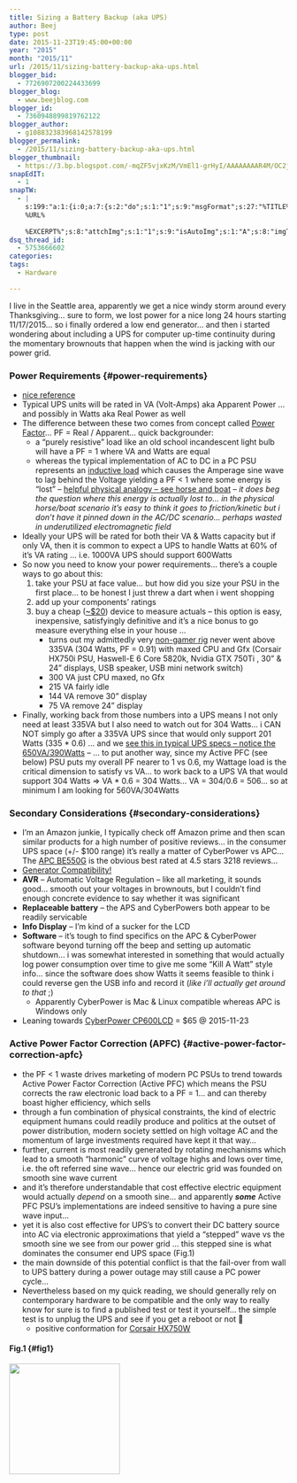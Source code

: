 ```yaml
---
title: Sizing a Battery Backup (aka UPS)
author: Beej
type: post
date: 2015-11-23T19:45:00+00:00
year: "2015"
month: "2015/11"
url: /2015/11/sizing-battery-backup-aka-ups.html
blogger_bid:
  - 7726907200224433699
blogger_blog:
  - www.beejblog.com
blogger_id:
  - 7360948899819762122
blogger_author:
  - g108832383968142578199
blogger_permalink:
  - /2015/11/sizing-battery-backup-aka-ups.html
blogger_thumbnail:
  - https://3.bp.blogspot.com/-mqZF5vjxKzM/VmEl1-grHyI/AAAAAAAAR4M/OC2jDiZ0ARs/s1600/Snap4.png
snapEdIT:
  - 1
snapTW:
  - |
    s:199:"a:1:{i:0;a:7:{s:2:"do";s:1:"1";s:9:"msgFormat";s:27:"%TITLE%
    %URL%
    
    %EXCERPT%";s:8:"attchImg";s:1:"1";s:9:"isAutoImg";s:1:"A";s:8:"imgToUse";s:0:"";s:9:"isAutoURL";s:1:"A";s:8:"urlToUse";s:0:"";}}";
dsq_thread_id:
  - 5753666602
categories:
tags:
  - Hardware

---
```

I live in the Seattle area, apparently we get a nice windy storm around every Thanksgiving… sure to form, we lost power for a nice long 24 hours starting 11/17/2015… so i finally ordered a low end generator… and then i started wondering about including a UPS for computer up-time continuity during the momentary brownouts that happen when the wind is jacking with our power grid.

### Power Requirements {#power-requirements}

  * [nice reference][1]
  * Typical UPS units will be rated in VA (Volt-Amps) aka Apparent Power … and possibly in Watts aka Real Power as well
  * The difference between these two comes from concept called [Power Factor][2]… PF = Real / Apparent… quick backgrounder: 
      * a “purely resistive” load like an old school incandescent light bulb will have a PF = 1 where VA and Watts are equal
      * whereas the typical implementation of AC to DC in a PC PSU represents an [inductive load][3] which causes the Amperage sine wave to lag behind the Voltage yielding a PF < 1 where some energy is “lost” &#8211; [helpful physical analogy &#8211; see horse and boat][4] &#8211; _it does beg the question where this energy is actually lost to… in the physical horse/boat scenario it’s easy to think it goes to friction/kinetic but i don’t have it pinned down in the AC/DC scenario… perhaps wasted in underutilized electromagnetic field_
  * Ideally your UPS will be rated for both their VA & Watts capacity but if only VA, then it is common to expect a UPS to handle Watts at 60% of it’s VA rating … i.e. 1000VA UPS should support 600Watts
  * So now you need to know your power requirements… there’s a couple ways to go about this: 
      1. take your PSU at face value… but how did you size your PSU in the first place… to be honest I just threw a dart when i went shopping 
      2. add up your components’ ratings
      3. buy a cheap ([~$20][5]) device to measure actuals &#8211; this option is easy, inexpensive, satisfyingly definitive and it’s a nice bonus to go measure everything else in your house … 
          * turns out my admittedly very [non-gamer rig][6] never went above 335VA (304 Watts, PF = 0.91) with maxed CPU and Gfx (Corsair HX750i PSU, Haswell-E 6 Core 5820k, Nvidia GTX 750Ti , 30” & 24” displays, USB speaker, USB mini network switch)
          * 300 VA just CPU maxed, no Gfx
          * 215 VA fairly idle
          * 144 VA remove 30” display
          * 75 VA remove 24” display
  * Finally, working back from those numbers into a UPS means I not only need at least 335VA but I also need to watch out for 304 Watts… i CAN NOT simply go after a 335VA UPS since that would only support 201 Watts (335 * 0.6) … and we [see this in typical UPS specs &#8211; notice the 650VA/390Watts][7] &#8211; … to put another way, since my Active PFC (see below) PSU puts my overall PF nearer to 1 vs 0.6, my Wattage load is the critical dimension to satisfy vs VA… to work back to a UPS VA that would support 304 Watts => VA * 0.6 = 304 Watts… VA = 304/0.6 = 506… so at minimum I am looking for 560VA/304Watts

### Secondary Considerations {#secondary-considerations}

  * I’m an Amazon junkie, I typically check off Amazon prime and then scan similar products for a high number of positive reviews… in the consumer UPS space (+/- $100 range) it’s really a matter of CyberPower vs APC… The [APC BE550G][8] is the obvious best rated at 4.5 stars 3218 reviews… 
  * [Generator Compatibility!][9]
  * **AVR** &#8211; Automatic Voltage Regulation &#8211; like all marketing, it sounds good… smooth out your voltages in brownouts, but I couldn’t find enough concrete evidence to say whether it was significant 
  * **Replaceable battery** &#8211; the APS and CyberPowers both appear to be readily servicable
  * **Info Display** &#8211; I’m kind of a sucker for the LCD
  * **Software** &#8211; it’s tough to find specifics on the APC & CyberPower software beyond turning off the beep and setting up automatic shutdown… i was somewhat interested in something that would actually log power consumption over time to give me some “Kill A Watt” style info… since the software does show Watts it seems feasible to think i could reverse gen the USB info and record it (_like i’ll actually get around to that_ ;) 
      * Apparently CyberPower is Mac & Linux compatible whereas APC is Windows only
  * Leaning towards [CyberPower CP600LCD][10] = $65 @ 2015-11-23

### Active Power Factor Correction (APFC) {#active-power-factor-correction-apfc}

  * the PF < 1 waste drives marketing of modern PC PSUs to trend towards Active Power Factor Correction (Active PFC) which means the PSU corrects the raw electronic load back to a PF = 1… and can thereby boast higher efficiency, which sells
  * through a fun combination of physical constraints, the kind of electric equipment humans could readily produce and politics at the outset of power distribution, modern society settled on high voltage AC and the momentum of large investments required have kept it that way… 
  * further, current is most readily generated by rotating mechanisms which lead to a smooth “harmonic” curve of voltage highs and lows over time, i.e. the oft referred sine wave… hence our electric grid was founded on smooth sine wave current 
  * and it’s therefore understandable that cost effective electric equipment would actually _depend_ on a smooth sine… and apparently **_some_** Active PFC PSU’s implementations are indeed sensitive to having a pure sine wave input… 
  * yet it is also cost effective for UPS’s to convert their DC battery source into AC via electronic approximations that yield a “stepped” wave vs the smooth sine we see from our power grid … this stepped sine is what dominates the consumer end UPS space (Fig.1)
  * the main downside of this potential conflict is that the fail-over from wall to UPS battery during a power outage may still cause a PC power cycle… 
  * Nevertheless based on my quick reading, we should generally rely on contemporary hardware to be compatible and the only way to really know for sure is to find a published test or test it yourself… the simple test is to unplug the UPS and see if you get a reboot or not 🙂 
      * positive conformation for [Corsair HX750W][11]

#### Fig.1 {#fig1}

<img height="200" src="{{ site.baseurl }}/images/uploads/2015/11/Snap4.png" />

 [1]: https://www.power-solutions.com/watts-va
 [2]: https://en.wikipedia.org/wiki/Power_factor
 [3]: https://electronics.stackexchange.com/questions/91975/what-does-load-mean-and-what-are-the-different-types
 [4]: https://www.energy-in-motion.com/PFC.html
 [5]: https://www.amazon.com/P3-P4400-Electricity-Usage-Monitor/dp/B00009MDBU/ref=sr_1_1?ie=UTF8&qid=1448315611&sr=8-1&keywords=kill%20a%20watt%20usage%20monitor
 [6]: https://www.beejblog.com/2015/09/X99Build.html
 [7]: https://www.amazon.com/CyberPower-EC850LCD-Ecologic-510-Watts-Efficient/dp/B00DBAA696/ref=sr_1_5?ie=UTF8&qid=1448301527&sr=8-5&keywords=sine+wave+ups
 [8]: https://www.amazon.com/APC-BE550G-Back-UPS-8-outlet-Uninterruptible/dp/B0019804U8/ref=sr_1_2?s=pc&ie=UTF8&qid=1448319704&sr=1-2&keywords=ups%20battery%20backup
 [9]: https://www.tech-army.org/forum/forum_posts.asp?TID=1129
 [10]: https://www.amazon.com/CyberPower-CP600LCD-Intelligent-600VA-Compact/dp/B000OTEZ5I/ref=cm_cr_pr_product_top?ie=UTF8
 [11]: https://www.tomshardware.com/forum/352692-28-will-corsair-work-sinwave-square-wave#10211635